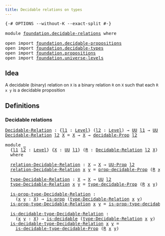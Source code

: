 ```yaml
---
title: Decidable relations on types
---
```


<pre class="Agda"><a id="54" class="Symbol">{-#</a> <a id="58" class="Keyword">OPTIONS</a> <a id="66" class="Pragma">--without-K</a> <a id="78" class="Pragma">--exact-split</a> <a id="92" class="Symbol">#-}</a>

<a id="97" class="Keyword">module</a> <a id="104" href="foundation.decidable-relations.html" class="Module">foundation.decidable-relations</a> <a id="135" class="Keyword">where</a>

<a id="142" class="Keyword">open</a> <a id="147" class="Keyword">import</a> <a id="154" href="foundation.decidable-propositions.html" class="Module">foundation.decidable-propositions</a>
<a id="188" class="Keyword">open</a> <a id="193" class="Keyword">import</a> <a id="200" href="foundation.decidable-types.html" class="Module">foundation.decidable-types</a>
<a id="227" class="Keyword">open</a> <a id="232" class="Keyword">import</a> <a id="239" href="foundation.propositions.html" class="Module">foundation.propositions</a>
<a id="263" class="Keyword">open</a> <a id="268" class="Keyword">import</a> <a id="275" href="foundation.universe-levels.html" class="Module">foundation.universe-levels</a>
</pre>
## Idea

A decidable (binary) relation on `X` is a binary relation `R` on `X` such that each `R x y` is a decidable proposition

## Definitions

### Decidable relations

<pre class="Agda"><a id="Decidable-Relation"></a><a id="485" href="foundation.decidable-relations.html#485" class="Function">Decidable-Relation</a> <a id="504" class="Symbol">:</a> <a id="506" class="Symbol">{</a><a id="507" href="foundation.decidable-relations.html#507" class="Bound">l1</a> <a id="510" class="Symbol">:</a> <a id="512" href="Agda.Primitive.html#597" class="Postulate">Level</a><a id="517" class="Symbol">}</a> <a id="519" class="Symbol">(</a><a id="520" href="foundation.decidable-relations.html#520" class="Bound">l2</a> <a id="523" class="Symbol">:</a> <a id="525" href="Agda.Primitive.html#597" class="Postulate">Level</a><a id="530" class="Symbol">)</a> <a id="532" class="Symbol">→</a> <a id="534" href="foundation-core.universe-levels.html#235" class="Primitive">UU</a> <a id="537" href="foundation.decidable-relations.html#507" class="Bound">l1</a> <a id="540" class="Symbol">→</a> <a id="542" href="foundation-core.universe-levels.html#235" class="Primitive">UU</a> <a id="545" class="Symbol">(</a><a id="546" href="foundation.decidable-relations.html#507" class="Bound">l1</a> <a id="549" href="Agda.Primitive.html#810" class="Primitive Operator">⊔</a> <a id="551" href="Agda.Primitive.html#780" class="Primitive">lsuc</a> <a id="556" href="foundation.decidable-relations.html#520" class="Bound">l2</a><a id="558" class="Symbol">)</a>
<a id="560" href="foundation.decidable-relations.html#485" class="Function">Decidable-Relation</a> <a id="579" href="foundation.decidable-relations.html#579" class="Bound">l2</a> <a id="582" href="foundation.decidable-relations.html#582" class="Bound">X</a> <a id="584" class="Symbol">=</a> <a id="586" href="foundation.decidable-relations.html#582" class="Bound">X</a> <a id="588" class="Symbol">→</a> <a id="590" href="foundation.decidable-relations.html#582" class="Bound">X</a> <a id="592" class="Symbol">→</a> <a id="594" href="foundation.decidable-propositions.html#2357" class="Function">decidable-Prop</a> <a id="609" href="foundation.decidable-relations.html#579" class="Bound">l2</a>

<a id="613" class="Keyword">module</a> <a id="620" href="foundation.decidable-relations.html#620" class="Module">_</a>
  <a id="624" class="Symbol">{</a><a id="625" href="foundation.decidable-relations.html#625" class="Bound">l1</a> <a id="628" href="foundation.decidable-relations.html#628" class="Bound">l2</a> <a id="631" class="Symbol">:</a> <a id="633" href="Agda.Primitive.html#597" class="Postulate">Level</a><a id="638" class="Symbol">}</a> <a id="640" class="Symbol">{</a><a id="641" href="foundation.decidable-relations.html#641" class="Bound">X</a> <a id="643" class="Symbol">:</a> <a id="645" href="foundation-core.universe-levels.html#235" class="Primitive">UU</a> <a id="648" href="foundation.decidable-relations.html#625" class="Bound">l1</a><a id="650" class="Symbol">}</a> <a id="652" class="Symbol">(</a><a id="653" href="foundation.decidable-relations.html#653" class="Bound">R</a> <a id="655" class="Symbol">:</a> <a id="657" href="foundation.decidable-relations.html#485" class="Function">Decidable-Relation</a> <a id="676" href="foundation.decidable-relations.html#628" class="Bound">l2</a> <a id="679" href="foundation.decidable-relations.html#641" class="Bound">X</a><a id="680" class="Symbol">)</a>
  <a id="684" class="Keyword">where</a>

  <a id="693" href="foundation.decidable-relations.html#693" class="Function">relation-Decidable-Relation</a> <a id="721" class="Symbol">:</a> <a id="723" href="foundation.decidable-relations.html#641" class="Bound">X</a> <a id="725" class="Symbol">→</a> <a id="727" href="foundation.decidable-relations.html#641" class="Bound">X</a> <a id="729" class="Symbol">→</a> <a id="731" href="foundation-core.propositions.html#1393" class="Function">UU-Prop</a> <a id="739" href="foundation.decidable-relations.html#628" class="Bound">l2</a>
  <a id="744" href="foundation.decidable-relations.html#693" class="Function">relation-Decidable-Relation</a> <a id="772" href="foundation.decidable-relations.html#772" class="Bound">x</a> <a id="774" href="foundation.decidable-relations.html#774" class="Bound">y</a> <a id="776" class="Symbol">=</a> <a id="778" href="foundation.decidable-propositions.html#2506" class="Function">prop-decidable-Prop</a> <a id="798" class="Symbol">(</a><a id="799" href="foundation.decidable-relations.html#653" class="Bound">R</a> <a id="801" href="foundation.decidable-relations.html#772" class="Bound">x</a> <a id="803" href="foundation.decidable-relations.html#774" class="Bound">y</a><a id="804" class="Symbol">)</a>

  <a id="809" href="foundation.decidable-relations.html#809" class="Function">type-Decidable-Relation</a> <a id="833" class="Symbol">:</a> <a id="835" href="foundation.decidable-relations.html#641" class="Bound">X</a> <a id="837" class="Symbol">→</a> <a id="839" href="foundation.decidable-relations.html#641" class="Bound">X</a> <a id="841" class="Symbol">→</a> <a id="843" href="foundation-core.universe-levels.html#235" class="Primitive">UU</a> <a id="846" href="foundation.decidable-relations.html#628" class="Bound">l2</a>
  <a id="851" href="foundation.decidable-relations.html#809" class="Function">type-Decidable-Relation</a> <a id="875" href="foundation.decidable-relations.html#875" class="Bound">x</a> <a id="877" href="foundation.decidable-relations.html#877" class="Bound">y</a> <a id="879" class="Symbol">=</a> <a id="881" href="foundation.decidable-propositions.html#2583" class="Function">type-decidable-Prop</a> <a id="901" class="Symbol">(</a><a id="902" href="foundation.decidable-relations.html#653" class="Bound">R</a> <a id="904" href="foundation.decidable-relations.html#875" class="Bound">x</a> <a id="906" href="foundation.decidable-relations.html#877" class="Bound">y</a><a id="907" class="Symbol">)</a>

  <a id="912" href="foundation.decidable-relations.html#912" class="Function">is-prop-type-Decidable-Relation</a> <a id="944" class="Symbol">:</a>
    <a id="950" class="Symbol">(</a><a id="951" href="foundation.decidable-relations.html#951" class="Bound">x</a> <a id="953" href="foundation.decidable-relations.html#953" class="Bound">y</a> <a id="955" class="Symbol">:</a> <a id="957" href="foundation.decidable-relations.html#641" class="Bound">X</a><a id="958" class="Symbol">)</a> <a id="960" class="Symbol">→</a> <a id="962" href="foundation-core.propositions.html#1309" class="Function">is-prop</a> <a id="970" class="Symbol">(</a><a id="971" href="foundation.decidable-relations.html#809" class="Function">type-Decidable-Relation</a> <a id="995" href="foundation.decidable-relations.html#951" class="Bound">x</a> <a id="997" href="foundation.decidable-relations.html#953" class="Bound">y</a><a id="998" class="Symbol">)</a>
  <a id="1002" href="foundation.decidable-relations.html#912" class="Function">is-prop-type-Decidable-Relation</a> <a id="1034" href="foundation.decidable-relations.html#1034" class="Bound">x</a> <a id="1036" href="foundation.decidable-relations.html#1036" class="Bound">y</a> <a id="1038" class="Symbol">=</a> <a id="1040" href="foundation.decidable-propositions.html#2680" class="Function">is-prop-type-decidable-Prop</a> <a id="1068" class="Symbol">(</a><a id="1069" href="foundation.decidable-relations.html#653" class="Bound">R</a> <a id="1071" href="foundation.decidable-relations.html#1034" class="Bound">x</a> <a id="1073" href="foundation.decidable-relations.html#1036" class="Bound">y</a><a id="1074" class="Symbol">)</a>

  <a id="1079" href="foundation.decidable-relations.html#1079" class="Function">is-decidable-type-Decidable-Relation</a> <a id="1116" class="Symbol">:</a>
    <a id="1122" class="Symbol">(</a><a id="1123" href="foundation.decidable-relations.html#1123" class="Bound">x</a> <a id="1125" href="foundation.decidable-relations.html#1125" class="Bound">y</a> <a id="1127" class="Symbol">:</a> <a id="1129" href="foundation.decidable-relations.html#641" class="Bound">X</a><a id="1130" class="Symbol">)</a> <a id="1132" class="Symbol">→</a> <a id="1134" href="foundation.decidable-types.html#1918" class="Function">is-decidable</a> <a id="1147" class="Symbol">(</a><a id="1148" href="foundation.decidable-relations.html#809" class="Function">type-Decidable-Relation</a> <a id="1172" href="foundation.decidable-relations.html#1123" class="Bound">x</a> <a id="1174" href="foundation.decidable-relations.html#1125" class="Bound">y</a><a id="1175" class="Symbol">)</a>
  <a id="1179" href="foundation.decidable-relations.html#1079" class="Function">is-decidable-type-Decidable-Relation</a> <a id="1216" href="foundation.decidable-relations.html#1216" class="Bound">x</a> <a id="1218" href="foundation.decidable-relations.html#1218" class="Bound">y</a> <a id="1220" class="Symbol">=</a>
    <a id="1226" href="foundation.decidable-propositions.html#2813" class="Function">is-decidable-type-decidable-Prop</a> <a id="1259" class="Symbol">(</a><a id="1260" href="foundation.decidable-relations.html#653" class="Bound">R</a> <a id="1262" href="foundation.decidable-relations.html#1216" class="Bound">x</a> <a id="1264" href="foundation.decidable-relations.html#1218" class="Bound">y</a><a id="1265" class="Symbol">)</a>
</pre>